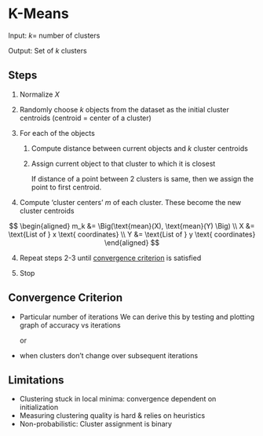 # K-Means

Input: $k =$ number of clusters

Output: Set of $k$ clusters

## Steps

1. Normalize $X$

2. Randomly choose $k$ objects from the dataset as the initial cluster centroids
   (centroid = center of a cluster)

3. For each of the objects

   1. Compute distance between current objects and $k$ cluster centroids

   2. Assign current object to that cluster to which it is closest

      If distance of a point between 2 clusters is same, then we assign the point to first centroid.

4. Compute ‘cluster centers’ $m$ of each cluster. These become the new cluster centroids

$$
\begin{aligned}
m_k &= \Big(\text{mean}(X), \text{mean}(Y) \Big) \\
X &= \text{List of } x \text{ coordinates} \\
Y &= \text{List of } y \text{ coordinates}
\end{aligned}
$$

4. Repeat steps 2-3 until [convergence criterion](#convergence-criterion) is satisfied

5. Stop

## Convergence Criterion

- Particular number of iterations
  We can derive this by testing and plotting graph of accuracy vs iterations

  or

- when clusters don’t change over subsequent iterations

## Limitations

- Clustering stuck in local minima: convergence dependent on initialization
- Measuring clustering quality is hard & relies on heuristics
- Non-probabilistic: Cluster assignment is binary
